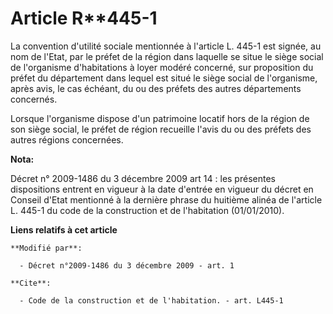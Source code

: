 # Article R**445-1

La convention d'utilité sociale mentionnée à l'article L. 445-1 est signée, au nom de l'Etat, par le préfet de la région dans
laquelle se situe le siège social de l'organisme d'habitations à loyer modéré concerné, sur proposition du préfet du
département dans lequel est situé le siège social de l'organisme, après avis, le cas échéant, du ou des préfets des autres
départements concernés. 

Lorsque l'organisme dispose d'un patrimoine locatif hors de la région de son siège social, le préfet de région recueille
l'avis du ou des préfets des autres régions concernées.

**Nota:**

Décret n° 2009-1486 du 3 décembre 2009 art 14 : les présentes dispositions entrent en vigueur à la date d'entrée en vigueur
du décret en Conseil d'Etat mentionné à la dernière phrase du huitième alinéa de l'article L. 445-1 du code de la
construction et de l'habitation (01/01/2010).

**Liens relatifs à cet article**

	**Modifié par**:

	  - Décret n°2009-1486 du 3 décembre 2009 - art. 1

	**Cite**:

	  - Code de la construction et de l'habitation. - art. L445-1

